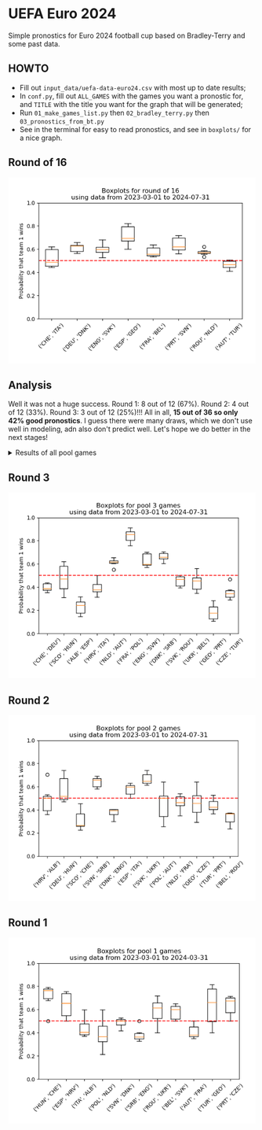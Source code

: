 # UEFA Euro 2024

Simple pronostics for Euro 2024 football cup based on Bradley-Terry and some past data.

## HOWTO
- Fill out `input_data/uefa-data-euro24.csv` with most up to date results;
- In `conf.py`, fill out `ALL_GAMES`  with the games you want a pronostic for, and `TITLE` with the title you want for the graph that will be generated;
- Run `01_make_games_list.py` then `02_bradley_terry.py` then `03_pronostics_from_bt.py`
- See in the terminal for easy to read pronostics, and see in `boxplots/` for a nice graph.

## Round of 16

![RoundOf16](boxplots/_04_whisk-2023-03-01-2024-07-31.png)

## Analysis

Well it was not a huge success. Round 1: 8 out of 12 (67%). Round 2: 4 out of 12 (33%). Round 3: 3 out of 12 (25%)!!!
All in all, **15 out of 36 so only 42% good pronostics**. I guess there were many draws, which we don't use well in modeling, adn also don't predict well.
Let's hope we do better in the next stages!

<details>
 <summary>Results of all pool games</summary>

| **Round** | **Team 1** | **Team 2** | **Winner** | **Bet** | **1 if bet is right** |
|---|---|---|---|---|---|
| Round 1 | Germany | Scotland | Germany | Germany | 1 |
| Round 1 | Hungary | Switzerland | Switzerland | Hungary | 0 |
| Round 1 | Spain | Croatia | Spain | Spain | 1 |
| Round 1 | Italy | Albania | Italy | Albania | 0 |
| Round 1 | Poland | Netherlands | Netherlands | Netherlands | 1 |
| Round 1 | Slovenia | Denmark | N/A | Slovenia | 0 |
| Round 1 | Serbia | England | England | England | 1 |
| Round 1 | Romania | Ukraine | Romania | Romania | 1 |
| Round 1 | Belgium | Slovakia | Slovakia | Belgium | 0 |
| Round 1 | Austria | France | France | France | 1 |
| Round 1 | Turkey | Georgia | Turkey | Turkey | 1 |
| Round 1 | Portugal | Czech Republic | Portugal | Portugal | 1 |
| Round 2 | Croatia | Albania | N/A | Albania | 0 |
| Round 2 | Germany | Hungary | Germany | Germany | 1 |
| Round 2 | Scotland | Switzerland | N/A | Switzerland | 0 |
| Round 2 | Slovenia | Serbia | N/A | Slovenia | 0 |
| Round 2 | Denmark | England | N/A | England | 0 |
| Round 2 | Spain | Italy | Spain | Spain | 1 |
| Round 2 | Slovakia | Ukraine | Ukraine | Slovakia | 0 |
| Round 2 | Poland | Austria | Austria | Austria | 1 |
| Round 2 | Netherlands | France | N/A | France | 0 |
| Round 2 | Georgia | Czech Republic | N/A | Czech Republic | 0 |
| Round 2 | Turkey | Portugal | Portugal | Portugal | 1 |
| Round 2 | Belgium | Romania | Belgium | Romania | 0 |
| Round 3 | Switzerland | Germany | N/A | Germany | 0 |
| Round 3 | Scotland | Hungary | Hungary | Scotland | 0 |
| Round 3 | Croatia | Italy | N/A | Italy | 0 |
| Round 3 | Albania | Spain | Spain | Spain | 1 |
| Round 3 | Netherlands | Austria | Austria | Austria | 1 |
| Round 3 | France | Poland | N/A | France | 0 |
| Round 3 | England | Slovenia | N/A | England | 0 |
| Round 3 | Denmark | Serbia | N/A | Denmark | 0 |
| Round 3 | Slovakia | Romania | N/A | Romania | 0 |
| Round 3 | Ukraine | Belgium | N/A | Belgium | 0 |
| Round 3 | Czech Republic | Turkey | Turkey | Turkey | 1 |
| Round 3 | Georgia | Portugal | Georgia | Portugal | 0 |

</details>

## Round 3

![Pool3](boxplots/_03_whisk-2023-03-01-2024-07-31.png)

## Round 2

![Pool2](boxplots/_02_whisk-2023-03-01-2024-07-31.png)

## Round 1

![Pool1](boxplots/_01_whisk-2023-03-01-2024-03-31.png)